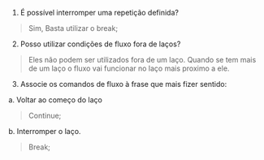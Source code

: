 1. É possível interromper uma repetição definida?
>Sim, Basta utilizar o break;

2. Posso utilizar condições de fluxo fora de laços?
>Eles não podem ser utilizados fora de um laço. Quando se tem mais de um laço o fluxo vai funcionar no laço mais proximo a ele.

3. Associe os comandos de fluxo à frase que mais fizer sentido:

a. Voltar ao começo do laço
>Continue;

b. Interromper o laço.
>Break;

